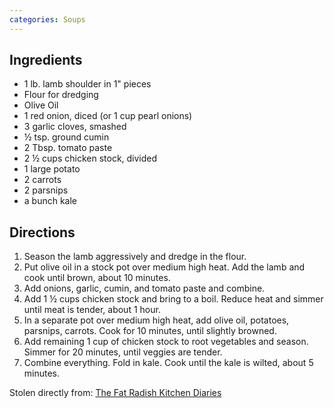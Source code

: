 ```yaml
---
categories: Soups
---
```


## Ingredients

- 1 lb. lamb shoulder in 1" pieces
- Flour for dredging
- Olive Oil
- 1 red onion, diced (or 1 cup pearl onions)
- 3 garlic cloves, smashed
- &frac12; tsp. ground cumin
- 2 Tbsp. tomato paste
- 2 &frac12; cups chicken stock, divided
- 1 large potato
- 2 carrots
- 2 parsnips
- a bunch kale

## Directions

1. Season the lamb aggressively and dredge in the flour.
2. Put olive oil in a stock pot over medium high heat. Add the lamb and cook until brown, about 10 minutes.
3. Add onions, garlic, cumin, and tomato paste and combine.
4. Add 1 &frac12; cups chicken stock and bring to a boil. Reduce heat and simmer until meat is tender, about 1 hour.
5. In a separate pot over medium high heat, add olive oil, potatoes, parsnips, carrots. Cook for 10 minutes, until slightly browned.
6. Add remaining 1 cup of chicken stock to root vegetables and season. Simmer for 20 minutes, until veggies are tender.
7. Combine everything. Fold in kale. Cook until the kale is wilted, about 5 minutes.

Stolen directly from: [The Fat Radish Kitchen Diaries](http://www.amazon.com/The-Fat-Radish-Kitchen-Diaries/dp/0847843343?tag=food52-20)
